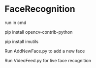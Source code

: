 # FaceRecognition

run in cmd

pip install opencv-contrib-python

pip install imutils


Run AddNewFace.py to add a new face

Run VideoFeed.py for live face recognition
